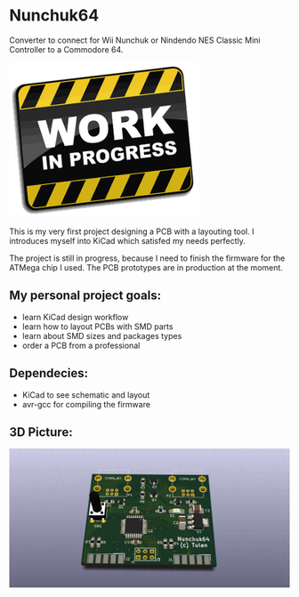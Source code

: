 Nunchuk64
==============
Converter to connect for Wii Nunchuk or Nindendo NES Classic Mini Controller 
to a Commodore 64.

![Work in Progress](work.gif)

This is my very first project designing a PCB with a layouting tool.
I introduces myself into KiCad which satisfed my needs perfectly.

The project is still in progress, because I need to finish the firmware for the ATMega chip I used. The PCB prototypes are in production at the moment.

My personal project goals:
--------------
- learn KiCad design workflow
- learn how to layout PCBs with SMD parts
- learn about SMD sizes and packages types
- order a PCB from a professional

Dependecies:
--------------
- KiCad to see schematic and layout
- avr-gcc for compiling the firmware

3D Picture:
--------------
![3d Picture](nunchuk64.png)
